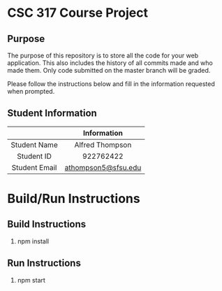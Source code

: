 # CSC 317 Course Project

## Purpose

The purpose of this repository is to store all the code for your web application. This also includes the history of all commits made and who made them. Only code submitted on the master branch will be graded.

Please follow the instructions below and fill in the information requested when prompted.

## Student Information

|               |     Information     |
|:-------------:|:-------------------:|
| Student Name  |   Alfred Thompson   |
| Student ID    |      922762422      |
| Student Email | athompson5@sfsu.edu |



# Build/Run Instructions

## Build Instructions
1. npm install

## Run Instructions
1. npm start